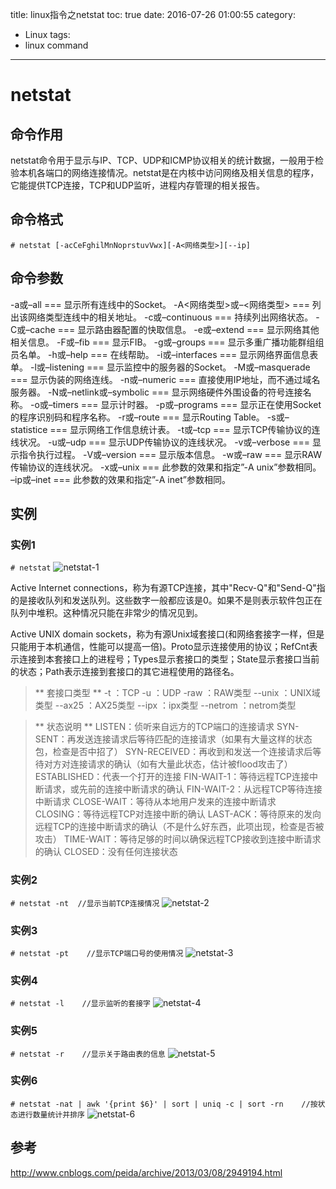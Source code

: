 title: linux指令之netstat
toc: true
date: 2016-07-26 01:00:55
category:
- Linux
tags:
- linux command
---

# netstat

## 命令作用

netstat命令用于显示与IP、TCP、UDP和ICMP协议相关的统计数据，一般用于检验本机各端口的网络连接情况。netstat是在内核中访问网络及相关信息的程序，它能提供TCP连接，TCP和UDP监听，进程内存管理的相关报告。

<!--more-->

## 命令格式

`# netstat [-acCeFghilMnNoprstuvVwx][-A<网络类型>][--ip] `

## 命令参数

-a或–all === 显示所有连线中的Socket。
-A<网络类型>或–<网络类型> === 列出该网络类型连线中的相关地址。
-c或–continuous === 持续列出网络状态。
-C或–cache === 显示路由器配置的快取信息。
-e或–extend === 显示网络其他相关信息。
-F或–fib === 显示FIB。
-g或–groups === 显示多重广播功能群组组员名单。
-h或–help === 在线帮助。
-i或–interfaces === 显示网络界面信息表单。
-l或–listening === 显示监控中的服务器的Socket。
-M或–masquerade === 显示伪装的网络连线。
-n或–numeric === 直接使用IP地址，而不通过域名服务器。
-N或–netlink或–symbolic === 显示网络硬件外围设备的符号连接名称。
-o或–timers === 显示计时器。
-p或–programs === 显示正在使用Socket的程序识别码和程序名称。
-r或–route === 显示Routing Table。
-s或–statistice === 显示网络工作信息统计表。
-t或–tcp === 显示TCP传输协议的连线状况。
-u或–udp === 显示UDP传输协议的连线状况。
-v或–verbose === 显示指令执行过程。
-V或–version === 显示版本信息。
-w或–raw === 显示RAW传输协议的连线状况。
-x或–unix === 此参数的效果和指定”-A unix”参数相同。
–ip或–inet === 此参数的效果和指定”-A inet”参数相同。

## 实例

### 实例1

`# netstat`
![netstat-1](http://7xk4nm.com1.z0.glb.clouddn.com/uploads/2016/7/linux-netstat-1.png)

Active Internet connections，称为有源TCP连接，其中"Recv-Q"和"Send-Q"指的是接收队列和发送队列。这些数字一般都应该是0。如果不是则表示软件包正在队列中堆积。这种情况只能在非常少的情况见到。

Active UNIX domain sockets，称为有源Unix域套接口(和网络套接字一样，但是只能用于本机通信，性能可以提高一倍)。Proto显示连接使用的协议；RefCnt表示连接到本套接口上的进程号；Types显示套接口的类型；State显示套接口当前的状态；Path表示连接到套接口的其它进程使用的路径名。

> ** 套接口类型 **
-t ：TCP
-u ：UDP
-raw ：RAW类型
--unix ：UNIX域类型
--ax25 ：AX25类型
--ipx ：ipx类型
--netrom ：netrom类型

> ** 状态说明 **
LISTEN：侦听来自远方的TCP端口的连接请求
SYN-SENT：再发送连接请求后等待匹配的连接请求（如果有大量这样的状态包，检查是否中招了）
SYN-RECEIVED：再收到和发送一个连接请求后等待对方对连接请求的确认（如有大量此状态，估计被flood攻击了）
ESTABLISHED：代表一个打开的连接
FIN-WAIT-1：等待远程TCP连接中断请求，或先前的连接中断请求的确认
FIN-WAIT-2：从远程TCP等待连接中断请求
CLOSE-WAIT：等待从本地用户发来的连接中断请求
CLOSING：等待远程TCP对连接中断的确认
LAST-ACK：等待原来的发向远程TCP的连接中断请求的确认（不是什么好东西，此项出现，检查是否被攻击）
TIME-WAIT：等待足够的时间以确保远程TCP接收到连接中断请求的确认
CLOSED：没有任何连接状态

### 实例2

`# netstat -nt  //显示当前TCP连接情况`
![netstat-2](http://7xk4nm.com1.z0.glb.clouddn.com/uploads/2016/7/linux-netstat-2.png)

### 实例3

`# netstat -pt    //显示TCP端口号的使用情况`
![netstat-3](http://7xk4nm.com1.z0.glb.clouddn.com/uploads/2016/7/linux-netstat-3.png)

### 实例4

`# netstat -l    //显示监听的套接字`
![netstat-4](http://7xk4nm.com1.z0.glb.clouddn.com/uploads/2016/7/linux-netstat-4.png)

### 实例5

`# netstat -r    //显示关于路由表的信息`
![netstat-5](http://7xk4nm.com1.z0.glb.clouddn.com/uploads/2016/7/linux-netstat-5.png)

### 实例6

`# netstat -nat | awk '{print $6}' | sort | uniq -c | sort -rn    //按状态进行数量统计并排序`
![netstat-6](http://7xk4nm.com1.z0.glb.clouddn.com/uploads/2016/7/linux-netstat-6.png)


## 参考

http://www.cnblogs.com/peida/archive/2013/03/08/2949194.html

